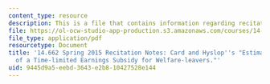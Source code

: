 ```yaml
---
content_type: resource
description: This is a file that contains information regarding recitation 2.
file: https://ol-ocw-studio-app-production.s3.amazonaws.com/courses/14-662-labor-economics-ii-spring-2015/9445d9a5eebd3643e2b810427528e144_MIT14_662S15_Recitation2.pdf
file_type: application/pdf
resourcetype: Document
title: '14.662 Spring 2015 Recitation Notes: Card and Hyslop''s "Estimating the Effects
  of a Time-limited Earnings Subsidy for Welfare-leavers."'
uid: 9445d9a5-eebd-3643-e2b8-10427528e144
---
```


